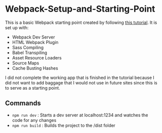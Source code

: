 # Webpack-Setup-and-Starting-Point

This is a basic Webpack starting point created by following [this tutorial](https://www.youtube.com/watch?v=IZGNcSuwBZs&t=339s&ab_channel=TraversyMedia). It is set up with:
* Webpack Dev Server
* HTML Webpack Plugin
* Sass Compiling
* Babel Transpiling
* Asset Resource Loaders
* Source Maps
* Cache Busting Hashes

I did not complete the working app that is finished in the tutorial because I did not want to add baggage that I would not use in future sites since this is to serve as a starting point.

## Commands
* `npm run dev` : Starts a dev server at localhost:1234 and watches the code for any changes
* `npm run build` : Builds the project to the /dist folder
